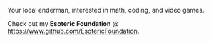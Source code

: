 Your local enderman, interested in math, coding, and video games.

Check out my **Esoteric Foundation** @ https://www.github.com/EsotericFoundation.
